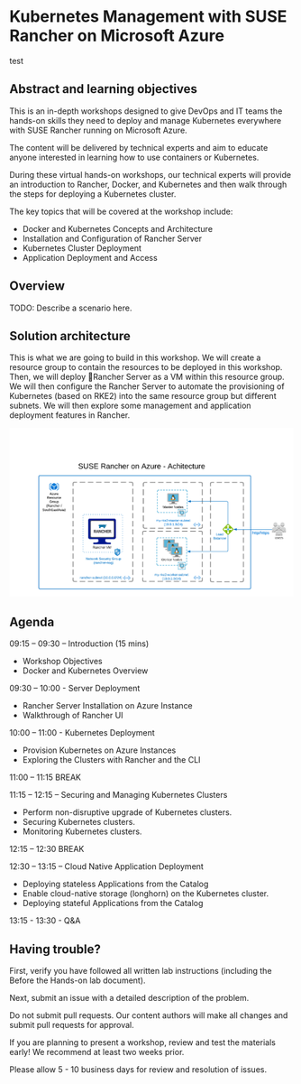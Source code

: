 # Kubernetes Management with SUSE Rancher on Microsoft Azure
test


## Abstract and learning objectives

This is an in-depth workshops designed to give DevOps and IT teams the hands-on skills they need to deploy and manage Kubernetes everywhere with SUSE Rancher running on Microsoft Azure.

 

The content will be delivered by technical experts and aim to educate anyone interested in learning how to use containers or Kubernetes.

 

During these virtual hands-on workshops, our technical experts will provide an introduction to Rancher, Docker, and Kubernetes and then walk through the steps for deploying a Kubernetes cluster.

 

The key topics that will be covered at the workshop include:

- Docker and Kubernetes Concepts and Architecture
- Installation and Configuration of Rancher Server
- Kubernetes Cluster Deployment
- Application Deployment and Access



## Overview

TODO: Describe a scenario here.



## Solution architecture

This is what we are going to build in this workshop. We will create a resource group to contain the resources to be deployed in this workshop. Then, we will deploy Rancher Server as a VM within this resource group. We will then configure the Rancher Server to automate the provisioning of Kubernetes (based on RKE2) into the same resource group but different subnets. We will then explore some management and application deployment features in Rancher. 

![suse-rancher-architecture](./docs/images/suse-rancher-architecture.png)



## Agenda

 

09:15 – 09:30 – Introduction (15 mins)

- Workshop Objectives
- Docker and Kubernetes Overview



09:30 – 10:00 - Server Deployment

- Rancher Server Installation on Azure Instance
- Walkthrough of Rancher UI



10:00  – 11:00 - Kubernetes Deployment

- Provision Kubernetes on Azure Instances
- Exploring the Clusters with Rancher and the CLI



11:00 – 11:15 BREAK



11:15 – 12:15 – Securing and Managing Kubernetes Clusters

- Perform non-disruptive upgrade of Kubernetes clusters.
- Securing Kubernetes clusters.
- Monitoring Kubernetes clusters.



12:15 – 12:30 BREAK



12:30 – 13:15 – Cloud Native Application Deployment

- Deploying stateless Applications from the Catalog
- Enable cloud-native storage (longhorn) on the Kubernetes cluster.
- Deploying stateful Applications from the Catalog



13:15 - 13:30 - Q&A

 

## Having trouble?

First, verify you have followed all written lab instructions (including the Before the Hands-on lab document).

Next, submit an issue with a detailed description of the problem.

Do not submit pull requests. Our content authors will make all changes and submit pull requests for approval.

If you are planning to present a workshop, review and test the materials early! We recommend at least two weeks prior.

Please allow 5 - 10 business days for review and resolution of issues.

